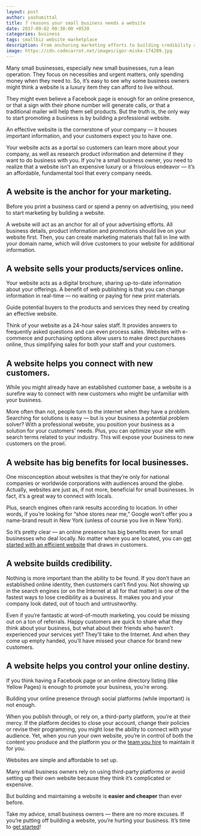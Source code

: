 ```yaml
---
layout: post
author: yashumittal
title: 7 reasons your small business needs a website
date: 2017-09-02 00:30:00 +0530
categories: business
tags: smallbiz website marketplace
description: From anchoring marketing efforts to building credibility and selling online, learn why a small business website is a must in today's marketplace.
image: https://cdn.codecarrot.net/images/igor-miske-174209.jpg
---
```


Many small businesses, especially new small businesses, run a lean operation. They focus on necessities and urgent matters, only spending money when they need to. So, it’s easy to see why some business owners might think a website is a luxury item they can afford to live without.

They might even believe a Facebook page is enough for an online presence, or that a sign with their phone number will generate calls, or that a traditional mailer will help them sell products. But the truth is, the only way to start promoting a business is by building a professional website.

<div class="callout">
An effective website is the cornerstone of your company — it houses important information, and your customers expect you to have one.
</div>

Your website acts as a portal so customers can learn more about your company, as well as research product information and determine if they want to do business with you. If you’re a small business owner, you need to realize that a website isn’t an expensive luxury or a frivolous endeavor — it’s an affordable, fundamental tool that every company needs.

## A website is the anchor for your marketing.

Before you print a business card or spend a penny on advertising, you need to start marketing by building a website.

A website will act as an anchor for all of your advertising efforts. All business details, product information and promotions should live on your website first. Then, you can create marketing materials that fall in line with your domain name, which will drive customers to your website for additional information.

## A website sells your products/services online.

Your website acts as a digital brochure, sharing up-to-date information about your offerings. A benefit of web publishing is that you can change information in real-time — no waiting or paying for new print materials.

<div class="callout">
Guide potential buyers to the products and services they need by creating an effective website.
</div>

Think of your website as a 24-hour sales staff. It provides answers to frequently asked questions and can even process sales. Websites with e-commerce and purchasing options allow users to make direct purchases online, thus simplifying sales for both your staff and your customers.

## A website helps you connect with new customers.

While you might already have an established customer base, a website is a surefire way to connect with new customers who might be unfamiliar with your business.

More often than not, people turn to the internet when they have a problem. Searching for solutions is easy — but is your business a potential problem solver? With a professional website, you position your business as a solution for your customers’ needs. Plus, you can optimize your site with search terms related to your industry. This will expose your business to new customers on the prowl.

## A website has big benefits for local businesses.

One misconception about websites is that they’re only for national companies or worldwide corporations with audiences around the globe. Actually, websites are just as, if not more, beneficial for small businesses. In fact, it’s a great way to connect with locals.

Plus, search engines often rank results according to location. In other words, if you’re looking for “shoe stores near me,” Google won’t offer you a name-brand result in New York (unless of course you live in New York).

So it’s pretty clear — an online presence has big benefits even for small businesses who deal locally. No matter where you are located, you can [get started with an efficient website](//www.codecarrot.net/) that draws in customers.

## A website builds credibility.

Nothing is more important than the ability to be found. If you don’t have an established online identity, then customers can’t find you. Not showing up in the search engines (or on the Internet at all for that matter) is one of the fastest ways to lose credibility as a business. It makes you and your company look dated, out of touch and untrustworthy.

Even if you’re fantastic at word-of-mouth marketing, you could be missing out on a ton of referrals. Happy customers are quick to share what they think about your business, but what about their friends who haven’t experienced your services yet? They’ll take to the Internet. And when they come up empty handed, you’ll have missed your chance for brand new customers.

## A website helps you control your online destiny.

If you think having a Facebook page or an online directory listing (like Yellow Pages) is enough to promote your business, you’re wrong.

<div class="callout">
Building your online presence through social platforms (while important) is not enough.
</div>

When you publish through, or rely on, a third-party platform, you’re at their mercy. If the platform decides to close your account, change their policies or revise their programming, you might lose the ability to connect with your audience. Yet, when you run your own website, you’re in control of both the content you produce and the platform you or the [team you hire](//www.codecarrot.net/) to maintain it for you.

Websites are simple and affordable to set up.

Many small business owners rely on using third-party platforms or avoid setting up their own website because they think it’s complicated or expensive.

But building and maintaining a website is **easier and cheaper** than ever before.

Take my advice, small business owners — there are no more excuses. If you’re putting off building a website, you’re hurting your business. It’s time to [get started](//www.codecarrot.net/)!
